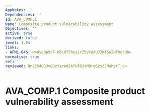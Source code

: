 ```yaml
---
AppNotes: ''
Dependencies: ''
Id: AVA_COMP.1
Name: Composite product vulnerability assessment
Objectives: ''
active: true
derived: false
level: 1.94
links:
- AFML-046: w46yq9p9aF-k6c075hxyirZ5Vc6AUJZKfSu2NFVqrU0=
normative: true
ref: ''
reviewed: Nn25K4G3JvGGzYarAdJATUf8JtMDrg02s3JMahetT_c=
---
```


# AVA_COMP.1 Composite product vulnerability assessment